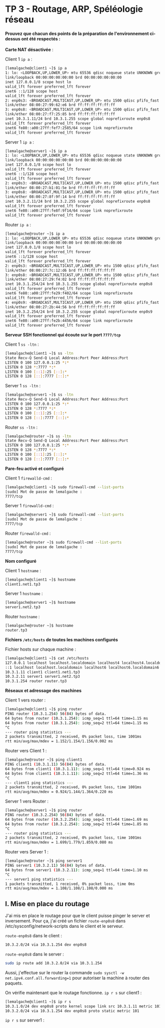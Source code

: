 # TP 3 - Routage, ARP, Spéléologie réseau
#### **Prouvez que chacun des points de la préparation de l'environnement ci-dessus ont été respectés** :
**Carte NAT désactivée** :

Client 1 `ip a` :
````bash
[lemalgache@client1 ~]$ ip a  
1: lo: <LOOPBACK,UP,LOWER_UP> mtu 65536 qdisc noqueue state UNKNOWN group default qlen 1000  
link/loopback 00:00:00:00:00:00 brd 00:00:00:00:00:00  
inet 127.0.0.1/8 scope host lo  
valid_lft forever preferred_lft forever  
inet6 ::1/128 scope host  
valid_lft forever preferred_lft forever  
2: enp0s3: <BROADCAST,MULTICAST,UP,LOWER_UP> mtu 1500 qdisc pfifo_fast state UP group default qlen 1000  
link/ether 08:00:27:99:62:e6 brd ff:ff:ff:ff:ff:ff  
3: enp0s8: <BROADCAST,MULTICAST,UP,LOWER_UP> mtu 1500 qdisc pfifo_fast state UP group default qlen 1000  
link/ether 08:00:27:f7:25:85 brd ff:ff:ff:ff:ff:ff  
inet 10.3.1.11/24 brd 10.3.1.255 scope global noprefixroute enp0s8  
valid_lft forever preferred_lft forever  
inet6 fe80::a00:27ff:fef7:2585/64 scope link noprefixroute  
valid_lft forever preferred_lft forever
````
Server 1 `ip a` :
````bash
[lemalgache@server1 ~]$ ip a  
1: lo: <LOOPBACK,UP,LOWER_UP> mtu 65536 qdisc noqueue state UNKNOWN group default qlen 1000  
link/loopback 00:00:00:00:00:00 brd 00:00:00:00:00:00  
inet 127.0.0.1/8 scope host lo  
valid_lft forever preferred_lft forever  
inet6 ::1/128 scope host  
valid_lft forever preferred_lft forever  
2: enp0s3: <BROADCAST,MULTICAST,UP,LOWER_UP> mtu 1500 qdisc pfifo_fast state UP group default qlen 1000  
link/ether 08:00:27:b1:01:5e brd ff:ff:ff:ff:ff:ff  
3: enp0s8: <BROADCAST,MULTICAST,UP,LOWER_UP> mtu 1500 qdisc pfifo_fast state UP group default qlen 1000  
link/ether 08:00:27:8f:9f:14 brd ff:ff:ff:ff:ff:ff  
inet 10.3.2.11/24 brd 10.3.2.255 scope global noprefixroute enp0s8  
valid_lft forever preferred_lft forever  
inet6 fe80::a00:27ff:fe8f:9f14/64 scope link noprefixroute  
valid_lft forever preferred_lft forever
````
Router `ip a` :
````bash
[lemalgache@router ~]$ ip a  
1: lo: <LOOPBACK,UP,LOWER_UP> mtu 65536 qdisc noqueue state UNKNOWN group default qlen 1000  
link/loopback 00:00:00:00:00:00 brd 00:00:00:00:00:00  
inet 127.0.0.1/8 scope host lo  
valid_lft forever preferred_lft forever  
inet6 ::1/128 scope host  
valid_lft forever preferred_lft forever  
2: enp0s3: <BROADCAST,MULTICAST,UP,LOWER_UP> mtu 1500 qdisc pfifo_fast state UP group default qlen 1000  
link/ether 08:00:27:7c:12:d6 brd ff:ff:ff:ff:ff:ff  
3: enp0s8: <BROADCAST,MULTICAST,UP,LOWER_UP> mtu 1500 qdisc pfifo_fast state UP group default qlen 1000  
link/ether 08:00:27:29:f4:02 brd ff:ff:ff:ff:ff:ff  
inet 10.3.1.254/24 brd 10.3.1.255 scope global noprefixroute enp0s8  
valid_lft forever preferred_lft forever  
inet6 fe80::a00:27ff:fe29:f402/64 scope link noprefixroute  
valid_lft forever preferred_lft forever  
4: enp0s9: <BROADCAST,MULTICAST,UP,LOWER_UP> mtu 1500 qdisc pfifo_fast state UP group default qlen 1000  
link/ether 08:00:27:2b:44:56 brd ff:ff:ff:ff:ff:ff  
inet 10.3.2.254/24 brd 10.3.2.255 scope global noprefixroute enp0s9  
valid_lft forever preferred_lft forever  
inet6 fe80::a00:27ff:fe2b:4456/64 scope link noprefixroute  
valid_lft forever preferred_lft forever
````

**Serveur SSH fonctionnel qui écoute sur le port `7777/tcp`**

Client 1 `ss -ltn` :
````bash
[lemalgache@client1 ~]$ ss -ltn  
State Recv-Q Send-Q Local Address:Port Peer Address:Port  
LISTEN 0 100 127.0.0.1:25 *:*  
LISTEN 0 128 *:7777 *:*  
LISTEN 0 100 [::1]:25 [::]:*  
LISTEN 0 128 [::]:7777 [::]:*
````

Server 1 `ss -ltn` :
````bash
[lemalgache@server1 ~]$ ss -ltn  
State Recv-Q Send-Q Local Address:Port Peer Address:Port  
LISTEN 0 100 127.0.0.1:25 *:*  
LISTEN 0 128 *:7777 *:*  
LISTEN 0 100 [::1]:25 [::]:*  
LISTEN 0 128 [::]:7777 [::]:*
````
Router `ss -ltn` :
````bash
[lemalgache@router ~]$ ss -ltn  
State Recv-Q Send-Q Local Address:Port Peer Address:Port  
LISTEN 0 100 127.0.0.1:25 *:*  
LISTEN 0 128 *:7777 *:*  
LISTEN 0 100 [::1]:25 [::]:*  
LISTEN 0 128 [::]:7777 [::]:*
````
**Pare-feu activé et configuré**

Client 1 `firewalld-cmd` :
````bash
[lemalgache@client1 ~]$ sudo firewall-cmd --list-ports  
[sudo] Mot de passe de lemalgache :  
7777/tcp
````
Server 1 `firewalld-cmd` :
````bash
[lemalgache@server1 ~]$ sudo firewall-cmd --list-ports  
[sudo] Mot de passe de lemalgache :  
7777/tcp
````
Router `firewalld-cmd` :
````bash
[lemalgache@router ~]$ sudo firewall-cmd --list-ports  
[sudo] Mot de passe de lemalgache :  
7777/tcp
````
**Nom configuré**

Client 1 `hostname` :
````bash
[lemalgache@client1 ~]$ hostname  
client1.net1.tp3
````
Server 1 `hostname` :
````bash
[lemalgache@server1 ~]$ hostname  
server1.net2.tp3
````
Router `hostname` :
````bash
[lemalgache@router ~]$ hostname  
router.tp3
````
**Fichiers `/etc/hosts` de toutes les machines configurés**

Fichier hosts sur chaque machine :
````bash
[lemalgache@client1 ~]$ cat /etc/hosts  
127.0.0.1 localhost localhost.localdomain localhost4 localhost4.localdomain4  
::1 localhost localhost.localdomain localhost6 localhost6.localdomain6  
10.3.1.11 client1 client1.net1.tp3  
10.3.2.11 server1 server1.net2.tp3  
10.3.1.254 router router.tp3
````
**Réseaux et adressage des machines**

Client 1 vers router :
````bash
[lemalgache@client1 ~]$ ping router  
PING router (10.3.1.254) 56(84) bytes of data.  
64 bytes from router (10.3.1.254): icmp_seq=1 ttl=64 time=1.15 ms  
64 bytes from router (10.3.1.254): icmp_seq=2 ttl=64 time=1.15 ms  
^C  
--- router ping statistics ---  
2 packets transmitted, 2 received, 0% packet loss, time 1001ms  
rtt min/avg/max/mdev = 1.152/1.154/1.156/0.002 ms
````
Router vers Client 1 :
````bash
[lemalgache@router ~]$ ping client1  
PING client1 (10.3.1.11) 56(84) bytes of data.  
64 bytes from client1 (10.3.1.11): icmp_seq=1 ttl=64 time=0.924 ms  
64 bytes from client1 (10.3.1.11): icmp_seq=2 ttl=64 time=1.36 ms  
^C  
--- client1 ping statistics ---  
2 packets transmitted, 2 received, 0% packet loss, time 1001ms  
rtt min/avg/max/mdev = 0.924/1.144/1.364/0.220 ms
````
Server 1 vers Router :
````bash
[lemalgache@server1 ~]$ ping router  
PING router (10.3.2.254) 56(84) bytes of data.  
64 bytes from router (10.3.2.254): icmp_seq=1 ttl=64 time=1.69 ms  
64 bytes from router (10.3.2.254): icmp_seq=2 ttl=64 time=1.85 ms  
^C  
--- router ping statistics ---  
2 packets transmitted, 2 received, 0% packet loss, time 1001ms  
rtt min/avg/max/mdev = 1.699/1.779/1.859/0.080 ms
````
Router vers Server 1 :
````bash
[lemalgache@router ~]$ ping server1  
PING server1 (10.3.2.11) 56(84) bytes of data.  
64 bytes from server1 (10.3.2.11): icmp_seq=1 ttl=64 time=1.10 ms  
^C  
--- server1 ping statistics ---  
1 packets transmitted, 1 received, 0% packet loss, time 0ms  
rtt min/avg/max/mdev = 1.108/1.108/1.108/0.000 ms
````
## I. Mise en place du routage
J'ai mis en place le routage pour que le client puisse pinger le server et inversement. Pour ça, j'ai créé un fichier `route-enp0s8` dans /etc/sysconfig/network-scripts dans le client et le serveur.

`route-enp0s8` dans le client :
````bash
10.3.2.0/24 via 10.3.1.254 dev enp0s8
````
`route-enp0s8` dans le server :
````bash
sudo ip route add 10.3.2.0/24 via 10.3.1.254
````
Aussi, j'effectue sur le router la commande `sudo sysctl -w net.ipv4.conf.all.forwarding=1` pour autoriser la machine à router des paquets.

On vérifie maintenant que le routage fonctionne.
`ip r s` sur client1 :
````bash
[lemalgache@client1 ~]$ ip r s  
10.3.1.0/24 dev enp0s8 proto kernel scope link src 10.3.1.11 metric 101  
10.3.2.0/24 via 10.3.1.254 dev enp0s8 proto static metric 101
````
`ip r s` sur server1 :

<!--stackedit_data:
eyJoaXN0b3J5IjpbMTI3MzE2NzEzNSwtMTQ5MjEwMjA4NSwxMz
UxMzEyOTYsNDAwNTYyMTkyLDEzNjU5OTc1MzAsLTEzMDc5NDAz
NDUsMjEzMTEwMzU0LDM2NjE1NDQwNSwxNjQ3NDI1MDc5LDE4OT
Q5MzMxMCwxMjI2NTQ2MDYyLC04MTIzNTcwMzEsMjQ3MjM0MDAs
LTE0MzE3Mjk0MjUsLTE2MzA2NTYyN119
-->